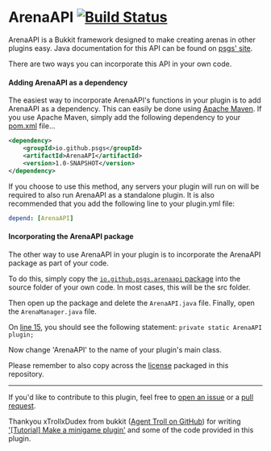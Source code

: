 ArenaAPI  [![Build Status](https://travis-ci.org/psgs/ArenaAPI.png?branch=master)](https://travis-ci.org/psgs/ArenaAPI)
===========

ArenaAPI is a Bukkit framework designed to make creating arenas in other plugins easy.
Java documentation for this API can be found on [psgs' site](http://psgs.tk/arenaapi).

There are two ways you can incorporate this API in your own code.

#### Adding ArenaAPI as a dependency

The easiest way to incorporate ArenaAPI's functions in your plugin is to add ArenaAPI as a dependency.
This can easily be done using [Apache Maven](http://maven.apache.org).
If you use Apache Maven, simply add the following dependency to your [pom.xml](https://maven.apache.org/guides/introduction/introduction-to-the-pom.html) file...

```xml
<dependency>
    <groupId>io.github.psgs</groupId>
    <artifactId>ArenaAPI</artifactId>
    <version>1.0-SNAPSHOT</version>
</dependency>
```

If you choose to use this method, any servers your plugin will run on will be required to also run ArenaAPI as a standalone plugin.
It is also recommended that you add the following line to your plugin.yml file:

```yaml
depend: [ArenaAPI]
```

#### Incorporating the ArenaAPI package

The other way to use ArenaAPI in your plugin is to incorporate the ArenaAPI package as part of your code.

To do this, simply copy the [```io.github.psgs.arenaapi``` package](https://github.com/psgs/ArenaAPI/tree/master/src/main/java) into the source folder of your own code.
In most cases, this will be the src folder.

Then open up the package and delete the ```ArenaAPI.java``` file.
Finally, open the ```ArenaManager.java``` file.

On [line 15](https://github.com/psgs/ArenaAPI/blob/master/src/main/java/io/github/psgs/arenaapi/ArenaManager.java#L15), you should see the following statement:
```private static ArenaAPI plugin;```

Now change 'ArenaAPI' to the name of your plugin's main class.

Please remember to also copy across the [license]() packaged in this repository.

---

If you'd like to contribute to this plugin, feel free to [open an issue](https://github.com/psgs/ArenaAPI/issues/new) or a [pull request](https://github.com/psgs/ArenaAPI/compare/).

Thankyou xTrollxDudex from bukkit ([Agent Troll on GitHub](https://github.com/AgentTroll/ArenaPVP)) for writing ['[Tutorial] Make a minigame plugin'](https://forums.bukkit.org/threads/tutorial-make-a-minigame-plugin.168164/) and some of the code provided in this plugin.

